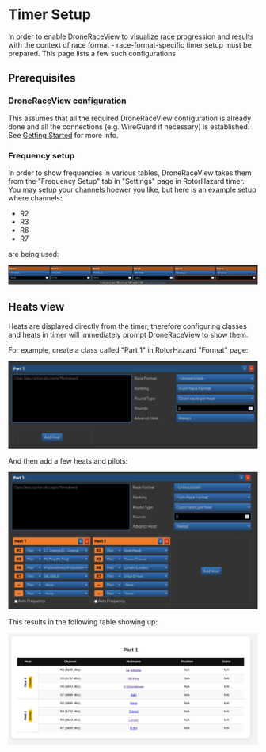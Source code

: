 # Timer Setup

In order to enable DroneRaceView to visualize race progression and results with the context of race format - race-format-specific timer setup must be prepared.
This page lists a few such configurations.

## Prerequisites

### DroneRaceView configuration

This assumes that all the required DroneRaceView configuration is already done and all the connections (e.g. WireGuard if necessary) is established. 
See [Getting Started](getting-started.md) for more info.

### Frequency setup

In order to show frequencies in various tables, DroneRaceView takes them from the "Frequency Setup" tab in "Settings" page in RotorHazard timer.
You may setup your channels hoewer you like, but here is an example setup where channels:
- R2
- R3
- R6
- R7

are being used:

![Frequency Setup Example](../img/frequency-setup.png)

## Heats view

Heats are displayed directly from the timer, therefore configuring classes and heats in timer will immediately prompt DroneRaceView to show them.

For example, create a class called "Part 1" in RotorHazard "Format" page:

![Empty new class](../img/empty-class.png)

And then add a few heats and pilots:

![Classes and Heats](../img/class-setup.png)

This results in the following table showing up:

![Classes and Heats in DroneRaceView](../img/drone-race-view-classes-and-heats.png)




